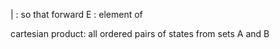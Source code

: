 |    : so that
forward E : element of

cartesian product: all ordered pairs of states from sets A and B